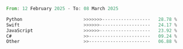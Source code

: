 <!--START_SECTION:Languages-->

```rust
From: 12 February 2025 - To: 08 March 2025

Python                       >>>>>>>------------------   28.78 %
Swift                        >>>>>>-------------------   24.17 %
JavaScript                   >>>>>>-------------------   23.92 %
C#                           >>-----------------------   09.24 %
Other                        >>-----------------------   06.88 %
```

<!--END_SECTION:Languages-->
